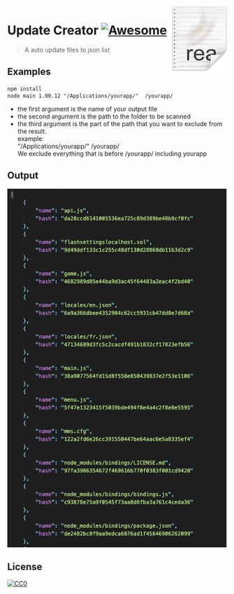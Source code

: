 <img src="images/icon.png" align="right" />

# Update Creator [![Awesome](https://cdn.rawgit.com/sindresorhus/awesome/d7305f38d29fed78fa85652e3a63e154dd8e8829/media/badge.svg)](https://github.com/Conviict/UpdateCreator#readme)
> A auto update files to json list

## Examples

```
npm install
node main 1.00.12 "/Applications/yourapp/"  /yourapp/
```
- the first argument is the name of your output file  
- the second argument is the path to the folder to be scanned  
- the third argument is the part of the path that you want to exclude from the result.  
example:  
	"/Applications/yourapp/"  /yourapp/  
We exclude everything that is before /yourapp/ including yourapp

## Output

<img src="images/result.png"/>

## License

[![CC0](https://licensebuttons.net/p/zero/1.0/88x31.png)](https://creativecommons.org/publicdomain/zero/1.0/)